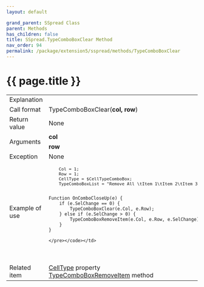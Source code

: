 ```yaml
---
layout: default

grand_parent: SSpread Class
parent: Methods
has_children: false
title: SSpread.TypeComboBoxClear Method
nav_order: 94
permalink: /package/extension5/sspread/methods/TypeComboBoxClear
---
```

# {{ page.title }}

<table>
  <tr>
    <td>Explanation</td>
    <td colspan="2"></td>
  </tr>
  <tr>
    <td>Call format</td>
    <td colspan="2">TypeComboBoxClear(<b>col, row</b>)</td>
  </tr>
  <tr>
    <td>Return value</td>
    <td colspan="2">None</td>
  </tr>  
  <tr>
    <td rowspan="2">Arguments</td>
    <td><b>col</b></td>
    <td></td>
  </tr>
  <tr>
    <td><b>row</b></td>
    <td></td>
  </tr>
  <tr>
    <td>Exception</td>
    <td colspan="2">None</td>
  </tr>
  <tr>
    <td>Example of use</td>
    <td colspan="2"><code><pre>
    Col = 1;
    Row = 1;
    CellType = $CellTypeComboBox;
    TypeComboBoxList = "Remove All \tItem 1\tItem 2\tItem 3\tItem 4\tItem 5";
    
    Function OnComboCloseUp(e) {
        if (e.SelChange == 0) {
            TypeComboBoxClear(e.Col, e.Row);
        } else if (e.SelChange > 0) {
            TypeComboBoxRemoveItem(e.Col, e.Row, e.SelChange);
        }
    }
    
    </pre></code></td>
  </tr>
  <tr>
    <td>Related item</td>
    <td colspan="2"><a href="/package/extension5/sspread/properties/celltype">CellType</a> property<br><a href="/package/extension5/sspread/methods/TypeComboBoxRemoveItem">TypeComboBoxRemoveItem</a> method</td>
  </tr>
</table>
